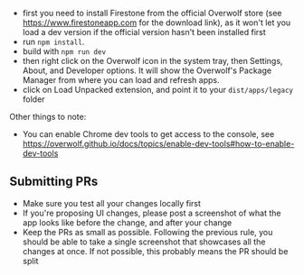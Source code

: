 -   first you need to install Firestone from the official Overwolf store (see https://www.firestoneapp.com for the download link), as it won't let you load a dev version if the official version hasn't been installed first
-   run `npm install`.
-   build with `npm run dev`
-   then right click on the Overwolf icon in the system tray, then Settings, About, and Developer options. It will show the Overwolf's Package Manager from where you can load and refresh apps.
-   click on Load Unpacked extension, and point it to your `dist/apps/legacy` folder

Other things to note:

-   You can enable Chrome dev tools to get access to the console, see https://overwolf.github.io/docs/topics/enable-dev-tools#how-to-enable-dev-tools

## Submitting PRs

-   Make sure you test all your changes locally first
-   If you're proposing UI changes, please post a screenshot of what the app looks like before the change, and after your change
-   Keep the PRs as small as possible. Following the previous rule, you should be able to take a single screenshot that showcases all the changes at once. If not possible, this probably means the PR should be split
